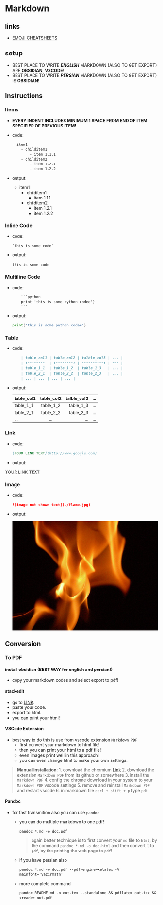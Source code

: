 # Markdown

## links

- [EMOJI CHEATSHEETS](https://github.com/ikatyang/emoji-cheat-sheet/blob/master/README.md)

## setup

- BEST PLACE TO WRITE ***ENGLISH*** MARKDOWN (ALSO TO GET EXPORT) ARE **OBSIDIAN**, **VSCODE**!
- BEST PLACE TO WRITE ***PERSIAN*** MARKDOWN (ALSO TO GET EXPORT) IS **OBSIDIAN**!

## Instructions

### Items

- **EVERY INDENT INCLUDES MINIMUM 1 SPACE FROM END OF ITEM SPECIFIER OF PREVIOUS ITEM!**

- code:

    ```shell
    - item1
        - childitem1
            - item 1.1.1
        - childitem2
            - item 1.2.1
            - item 1.2.2
    ```

- output:

  - item1
    - childitem1
      - item 1.1.1
    - childitem2
      - item 1.2.1
      - item 1.2.2

### Inline Code

- code:

    ```shell
    `this is some code`
    ```

- output:

    `this is some code`

### Multiline Code

- code:

    ```shell
        ```python
        print('this is some python codee')    
        ```
    ```

- output:

    ```python
    print('this is some python codee')    
    ```

### Table

- code:

    ```md
        | table_col1 | table_col2 | talble_col3 | ... |
        | :--------  | :--------: | ----------: | --- |
        | table_1_1  | table_1_2  | table_1_3   | ... |
        | table_2_1  | table_2_2  | table_2_3   | ... |
        | ... | ... | ... | ... |
    ```

- output:

    | table_col1 | table_col2 | talble_col3 | ... |
    | :--------  | :--------: | ----------: | --- |
    | table_1_1  | table_1_2  | table_1_3   | ... |
    | table_2_1  | table_2_2  | table_2_3   | ... |
    | ... | ... | ... | ... |

### Link

- code:

    ```md
    [YOUR LINK TEXT](http://www.google.com)
    ```

- output:

[YOUR LINK TEXT](http://www.google.com)
  

### Image

- code:

    ```md
    ![image not shown text](./flame.jpg)
    ```

- output:

    ![image not shown text](./flame.jpg)

## Conversion

### To PDF

#### install obsidian (BEST WAY for english and persian!)

- copy your markdown codes and select export to pdf!

#### stackedit

- go to [LINK](https://stackedit.io/app#).
- paste your code.
- export to html.
- you can print your html!

#### VSCode Extension

- best way to do this is use from vscode extension `Markdown PDF`
  - first convert your markdown to html file!
  - then you can print your html to a pdf file!
  - even images print well in this approach!
  - you can even change html to make your own settings.
 
> **Manual Installation**:
>     1. download the chromium [Link](https://storage.googleapis.com/chromium-browser-snapshots/Linux_x64/722234/chrome-linux.zip)
>     2. download the extension `Markdown PDF` from its github or somewhere
>     3. install the `Markdown PDF`
>     4. config the chrome download in your system to your `Markdown PDF` vscode settings
>     5. remove and reinstall `Markdown PDF` and restart vscode
>     6. in markdown file `ctrl + shift + p` type `pdf`

#### Pandoc

- for fast transmition also you can use `pandoc`
  - you can do multiple markdown to one pdf!

    ```shell
    pandoc *.md -o doc.pdf
    ```

    > again better technique is to first convert your `md` file to `html`,
    > by the command `pandoc *.md -o doc.html` and then convert it to `pdf`,
    > by the printing the web page to `pdf`!

  - if you have persian also

    ```shell
    pandoc *.md -o doc.pdf --pdf-engine=xelatex -V mainfont='Vazirmatn'
    ```

  - more complete command

    ```shell
    pandoc README.md -o out.tex --standalone && pdflatex out.tex && xreader out.pdf
    ```
